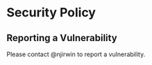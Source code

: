 # Security Policy

## Reporting a Vulnerability

Please contact @njirwin to report a vulnerability.
